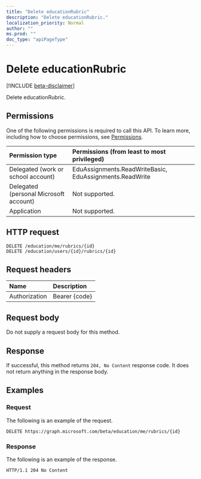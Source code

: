 ```yaml
---
title: "Delete educationRubric"
description: "Delete educationRubric."
localization_priority: Normal
author: ""
ms.prod: ""
doc_type: "apiPageType"
---
```


# Delete educationRubric

[!INCLUDE [beta-disclaimer](../../includes/beta-disclaimer.md)]

Delete educationRubric.

## Permissions

One of the following permissions is required to call this API. To learn more, including how to choose permissions, see [Permissions](/graph/permissions-reference).

| Permission type                        | Permissions (from least to most privileged) |
|:---------------------------------------|:--------------------------------------------|
| Delegated (work or school account)     | EduAssignments.ReadWriteBasic, EduAssignments.ReadWrite |
| Delegated (personal Microsoft account) | Not supported. |
| Application                            | Not supported. |

## HTTP request

<!-- { "blockType": "ignored" } -->

```http
DELETE /education/me/rubrics/{id}
DELETE /education/users/{id}/rubrics/{id}
```

## Request headers

| Name          | Description   |
|:--------------|:--------------|
| Authorization | Bearer {code} |

## Request body

Do not supply a request body for this method.

## Response

If successful, this method returns `204, No Content` response code. It does not return anything in the response body.

## Examples

### Request

The following is an example of the request.
<!-- {
  "blockType": "request",
  "name": "delete_educationrubric"
}-->

```http
DELETE https://graph.microsoft.com/beta/education/me/rubrics/{id}
```

### Response

The following is an example of the response.

<!-- {
  "blockType": "response",
  "truncated": true
} -->

```http
HTTP/1.1 204 No Content
```

<!-- uuid: 16cd6b66-4b1a-43a1-adaf-3a886856ed98
2019-02-04 14:57:30 UTC -->
<!-- {
  "type": "#page.annotation",
  "description": "Delete educationRubric",
  "keywords": "",
  "section": "documentation",
  "tocPath": ""
}-->
